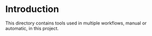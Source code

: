 # Introduction

This directory contains tools used in multiple workflows, manual or automatic, in this project.
